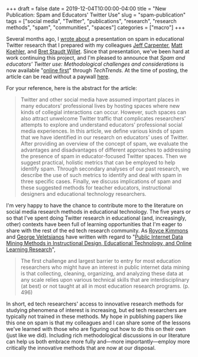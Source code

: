 +++ 
draft = false
date = 2019-12-04T10:00:00-04:00
title = "New Publication: Spam and Educators' Twitter Use"
slug = "spam-publication" 
tags = ["social media", "Twitter", "publications", "research", "research methods", "spam", "communities", "spaces"]
categories = ["macro"]
+++

Several months ago, I [wrote about](https://spencergreenhalgh.com/posts/spam-spam-spam-spam/) a presentation on spam in educational Twitter research that I prepared with my colleagues [Jeff Carpenter](https://twitter.com/jeffpcarpenter), [Matt Koehler](http://www.matt-koehler.com/), and [Bret Staudt Willet](http://bretsw.com/). Since that presentation, we've been hard at work continuing this project, and I'm pleased to announce that *Spam and educators' Twitter use: Methodological challenges and considerations* is now available "[online first](https://link.springer.com/article/10.1007/s11528-019-00466-3)" through *TechTrends*. At the time of posting, the article can be read without a paywall [here](https://link.springer.com/epdf/10.1007/s11528-019-00466-3).

For your reference, here is the abstract for the article: 

> Twitter and other social media have assumed important places in many educators’ professional lives by hosting spaces where new kinds of collegial interactions can occur. However, such spaces can also attract unwelcome Twitter traffic that complicates researchers’ attempts to explore and understand educators’ professional social media experiences. In this article, we define various kinds of spam that we have identified in our research on educators’ uses of Twitter. After providing an overview of the concept of spam, we evaluate the advantages and disadvantages of different approaches to addressing the presence of spam in educator-focused Twitter spaces. Then we suggest practical, holistic metrics that can be employed to help identify spam. Through secondary analyses of our past research, we describe the use of such metrics to identify and deal with spam in three specific cases. Finally, we discuss implications of spam and these suggested methods for teacher educators, instructional designers and educational technology researchers.

I'm very happy to have the chance to contribute more to the literature on social media research methods in educational technology. The five years or so that I've spent doing Twitter research in educational (and, increasingly, other) contexts have been full of learning opportunities that I'm eager to share with the rest of the ed tech research community. As [Royce Kimmons](http://roycekimmons.com/) and [George Veletsianos](http://www.veletsianos.com/) have written with regard to "[Public Internet Data Mining Methods in Instructional Design, Educational Technology, and Online Learning Research](https://doi.org/10.1007/s11528-018-0307-4)", 

> The first challenge and largest barrier to entry for most education researchers who might have an interest in public internet data mining is that collecting, cleaning, organizing, and analyzing these data at any scale relies upon various technical skills that are interdisciplinary (at best) or not taught at all in most education research programs. (p. 496)

In short, ed tech researchers' access to innovative research methods for studying phenomena of interest is increasing, but ed tech researchers are typically not trained in these methods. My hope in publishing papers like this one on spam is that my colleagues and I can share some of the lessons we've learned with those who are figuring out how to do this on their own (just like we did). Including rich methodological discussions in our literature can help us both embrace more fully and—more importantly—employ more critically the innovative methods that are now at our disposal.
